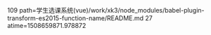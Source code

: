 109 path=学生选课系统(vue)/work/xk3/node_modules/babel-plugin-transform-es2015-function-name/README.md
27 atime=1508659871.978872
